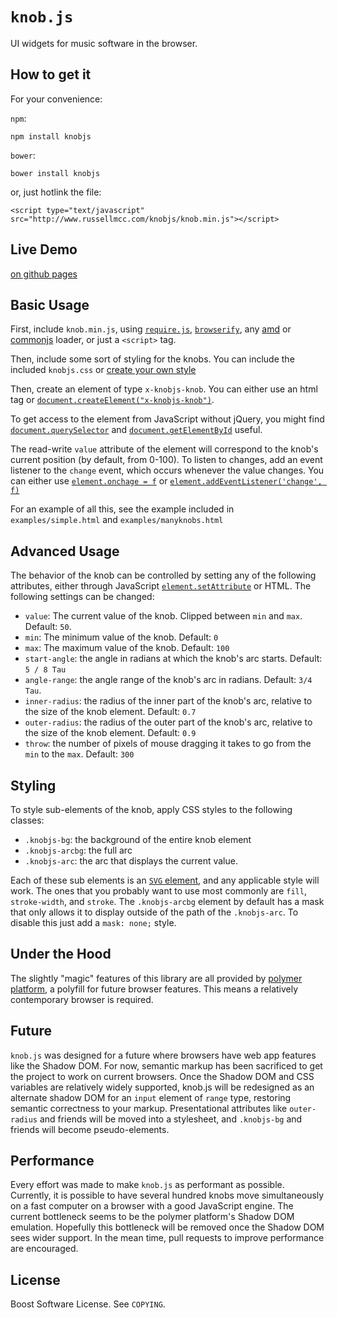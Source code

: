 # `knob.js`
UI widgets for music software in the browser.

## How to get it

For your convenience:

`npm`:

    npm install knobjs

`bower`:

    bower install knobjs

or, just hotlink the file:

    <script type="text/javascript" src="http://www.russellmcc.com/knobjs/knob.min.js"></script>

## Live Demo

[on github pages](http://www.russellmcc.com/knobjs/)

## Basic Usage

First, include `knob.min.js`, using [`require.js`](http://requirejs.org/), [`browserify`](http://browserify.org/), any [amd](http://en.wikipedia.org/wiki/Asynchronous_module_definition) or [commonjs](http://en.wikipedia.org/wiki/CommonJS) loader, or just a `<script>` tag.

Then, include some sort of styling for the knobs.  You can include the included `knobjs.css` or [create your own style](#styling)

Then, create an element of type `x-knobjs-knob`.  You can either use an html tag or [`document.createElement("x-knobjs-knob")`](https://developer.mozilla.org/en-US/docs/Web/API/document.createElement).

To get access to the element from JavaScript without jQuery, you might find [`document.querySelector`](https://developer.mozilla.org/en-US/docs/Web/API/document.querySelector) and [`document.getElementById`](https://developer.mozilla.org/en-US/docs/Web/API/document.getelementbyid) useful.

The read-write `value` attribute of the element will correspond to the knob's current position (by default, from 0-100).  To listen to changes, add an event listener to the `change` event, which occurs whenever the value changes.  You can either use [`element.onchage = f`](https://developer.mozilla.org/en-US/docs/Web/API/GlobalEventHandlers.onchange) or [`element.addEventListener('change', f)`](https://developer.mozilla.org/en-US/docs/Web/API/EventTarget.addEventListener)

For an example of all this, see the example included in `examples/simple.html` and `examples/manyknobs.html`

## Advanced Usage

The behavior of the knob can be controlled by setting any of the following attributes, either through JavaScript [`element.setAttribute`](https://developer.mozilla.org/en-US/docs/Web/API/Element.setAttribute) or HTML.  The following settings can be changed:

 * `value`: The current value of the knob.  Clipped between `min` and `max`. Default: `50`.
 * `min`: The minimum value of the knob.  Default: `0`
 * `max`: The maximum value of the knob.  Default: `100`
 * `start-angle`: the angle in radians at which the knob's arc starts. Default: `5 / 8 Tau`
 * `angle-range`: the angle range of the knob's arc in radians.  Default: `3/4 Tau`.
 * `inner-radius`: the radius of the inner part of the knob's arc, relative to the size of the knob element.  Default: `0.7`
 * `outer-radius`: the radius of the outer part of the knob's arc, relative to the size of the knob element.  Default: `0.9`
 * `throw`: the number of pixels of mouse dragging it takes to go from the `min` to the `max`.  Default: `300`

## Styling
<a id="styling"></a>

To style sub-elements of the knob, apply CSS styles to the following classes:

 * `.knobjs-bg`: the background of the entire knob element
 * `.knobjs-arcbg`: the full arc
 * `.knobjs-arc`: the arc that displays the current value.

Each of these sub elements is an [`SVG` element](http://www.w3.org/TR/SVG/styling.html#StylingWithCSS), and any applicable style will work.  The ones that you probably want to use most commonly are `fill`, `stroke-width`, and `stroke`.  The `.knobjs-arcbg` element by default has a mask that only allows it to display outside of the path of the `.knobjs-arc`.  To disable this just add a `mask: none;` style.

## Under the Hood

The slightly "magic" features of this library are all provided by [polymer platform](http://www.polymer-project.org/platform/custom-elements.html), a polyfill for future browser features.  This means a relatively contemporary browser is required.

## Future

`knob.js` was designed for a future where browsers have web app features like the Shadow DOM.  For now, semantic markup has been sacrificed to get the project to work on current browsers.  Once the Shadow DOM and CSS variables are relatively widely supported, knob.js will be redesigned as an alternate shadow DOM for an `input` element of `range` type, restoring semantic correctness to your markup.  Presentational attributes like `outer-radius` and friends will be moved into a stylesheet, and `.knobjs-bg` and friends will become pseudo-elements.

## Performance

Every effort was made to make `knob.js` as performant as possible.  Currently, it is possible to have several hundred knobs move simultaneously on a fast computer on a browser with a good JavaScript engine.  The current bottleneck seems to be the polymer platform's Shadow DOM emulation.  Hopefully this bottleneck will be removed once the Shadow DOM sees wider support.  In the mean time, pull requests to improve performance are encouraged.

## License

Boost Software License.  See `COPYING`.
